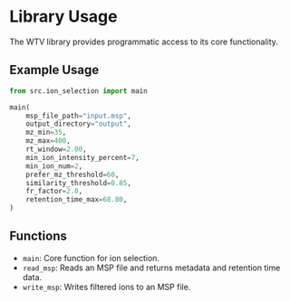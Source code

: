# Library Usage

The WTV library provides programmatic access to its core functionality.

## Example Usage
```python
from src.ion_selection import main

main(
    msp_file_path="input.msp",
    output_directory="output",
    mz_min=35,
    mz_max=400,
    rt_window=2.00,
    min_ion_intensity_percent=7,
    min_ion_num=2,
    prefer_mz_threshold=60,
    similarity_threshold=0.85,
    fr_factor=2.0,
    retention_time_max=68.80,
)
```

## Functions
- `main`: Core function for ion selection.
- `read_msp`: Reads an MSP file and returns metadata and retention time data.
- `write_msp`: Writes filtered ions to an MSP file.
